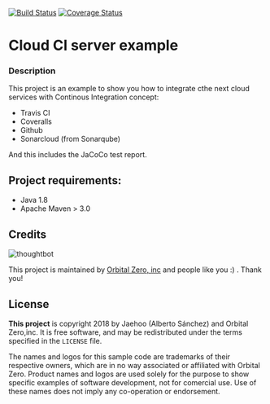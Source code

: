 [![Build Status](https://travis-ci.org/jaehoo/oz-ex-ci-cloud.svg?branch=master)](https://travis-ci.org/jaehoo/oz-ex-ci-cloud) [![Coverage Status](https://coveralls.io/repos/github/jaehoo/oz-ex-ci-cloud/badge.svg)](https://coveralls.io/github/jaehoo/oz-ex-ci-cloud)

# Cloud CI server example

### Description
This project is an example to show you how to integrate cthe next cloud services with Continous Integration concept:

 - Travis CI
 - Coveralls
 - Github
 - Sonarcloud (from Sonarqube)

And this includes the JaCoCo test report.

## Project requirements:

- Java 1.8
- Apache Maven > 3.0

Credits
-------

![thoughtbot](https://camo.githubusercontent.com/d2f74db913092e685ad921da3a83831b1152b8a0/68747470733a2f2f6c68362e676f6f676c6575736572636f6e74656e742e636f6d2f2d67584669794b53535a34452f5565776b4c3645657a38492f41414141414141414470672f5068696664306f61666b632f733238382f4f5a25323532306c6f676f2e706e67)

This project is maintained by [Orbital Zero, inc](http://www.orbitalzero.com/community)
and people like you :) . Thank you!

License
-------

**This project** is copyright 2018 by Jaehoo (Alberto Sánchez) and Orbital Zero,inc. It is free software, and may be redistributed under the terms specified in the `LICENSE` file.

The names and logos for this sample code are trademarks of their respective owners, which are in no way associated or affiliated with Orbital Zero.
Product names and logos are used solely for the purpose to show specific examples of software development, not for comercial use. Use of these names does not imply any co-operation or endorsement.